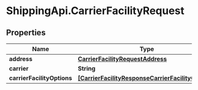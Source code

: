 # ShippingApi.CarrierFacilityRequest

## Properties

Name | Type | Description | Notes
------------ | ------------- | ------------- | -------------
**address** | [**CarrierFacilityRequestAddress**](CarrierFacilityRequestAddress.md) |  | [optional] 
**carrier** | **String** |  | [optional] 
**carrierFacilityOptions** | [**[CarrierFacilityResponseCarrierFacilityOptions]**](CarrierFacilityResponseCarrierFacilityOptions.md) |  | [optional] 


